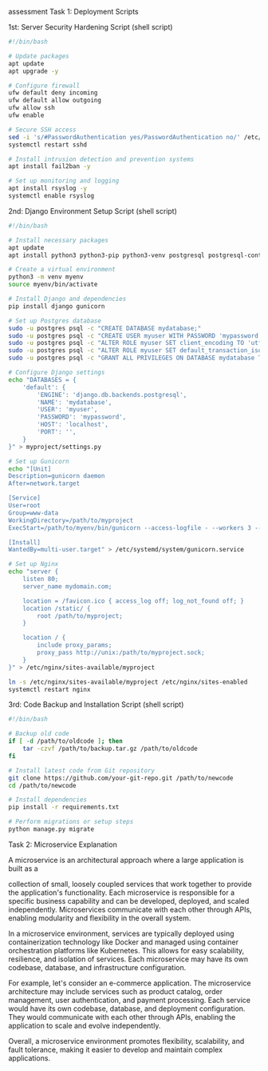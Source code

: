 assessment
Task 1: Deployment Scripts

1st: Server Security Hardening Script (shell script)
```bash
#!/bin/bash

# Update packages
apt update
apt upgrade -y

# Configure firewall
ufw default deny incoming
ufw default allow outgoing
ufw allow ssh
ufw enable

# Secure SSH access
sed -i 's/#PasswordAuthentication yes/PasswordAuthentication no/' /etc/ssh/sshd_config
systemctl restart sshd

# Install intrusion detection and prevention systems
apt install fail2ban -y

# Set up monitoring and logging
apt install rsyslog -y
systemctl enable rsyslog
```

2nd: Django Environment Setup Script (shell script)
```bash
#!/bin/bash

# Install necessary packages
apt update
apt install python3 python3-pip python3-venv postgresql postgresql-contrib nginx -y

# Create a virtual environment
python3 -m venv myenv
source myenv/bin/activate

# Install Django and dependencies
pip install django gunicorn

# Set up Postgres database
sudo -u postgres psql -c "CREATE DATABASE mydatabase;"
sudo -u postgres psql -c "CREATE USER myuser WITH PASSWORD 'mypassword';"
sudo -u postgres psql -c "ALTER ROLE myuser SET client_encoding TO 'utf8';"
sudo -u postgres psql -c "ALTER ROLE myuser SET default_transaction_isolation TO 'read committed';"
sudo -u postgres psql -c "GRANT ALL PRIVILEGES ON DATABASE mydatabase TO myuser;"

# Configure Django settings
echo "DATABASES = {
    'default': {
        'ENGINE': 'django.db.backends.postgresql',
        'NAME': 'mydatabase',
        'USER': 'myuser',
        'PASSWORD': 'mypassword',
        'HOST': 'localhost',
        'PORT': '',
    }
}" > myproject/settings.py

# Set up Gunicorn
echo "[Unit]
Description=gunicorn daemon
After=network.target

[Service]
User=root
Group=www-data
WorkingDirectory=/path/to/myproject
ExecStart=/path/to/myenv/bin/gunicorn --access-logfile - --workers 3 --bind unix:/path/to/myproject.sock myproject.wsgi:application

[Install]
WantedBy=multi-user.target" > /etc/systemd/system/gunicorn.service

# Set up Nginx
echo "server {
    listen 80;
    server_name mydomain.com;

    location = /favicon.ico { access_log off; log_not_found off; }
    location /static/ {
        root /path/to/myproject;
    }

    location / {
        include proxy_params;
        proxy_pass http://unix:/path/to/myproject.sock;
    }
}" > /etc/nginx/sites-available/myproject

ln -s /etc/nginx/sites-available/myproject /etc/nginx/sites-enabled
systemctl restart nginx
```

3rd: Code Backup and Installation Script (shell script)
```bash
#!/bin/bash

# Backup old code
if [ -d /path/to/oldcode ]; then
    tar -czvf /path/to/backup.tar.gz /path/to/oldcode
fi

# Install latest code from Git repository
git clone https://github.com/your-git-repo.git /path/to/newcode
cd /path/to/newcode

# Install dependencies
pip install -r requirements.txt

# Perform migrations or setup steps
python manage.py migrate
```

Task 2: Microservice Explanation

A microservice is an architectural approach where a large application is built as a

 collection of small, loosely coupled services that work together to provide the application's functionality. Each microservice is responsible for a specific business capability and can be developed, deployed, and scaled independently. Microservices communicate with each other through APIs, enabling modularity and flexibility in the overall system.

In a microservice environment, services are typically deployed using containerization technology like Docker and managed using container orchestration platforms like Kubernetes. This allows for easy scalability, resilience, and isolation of services. Each microservice may have its own codebase, database, and infrastructure configuration.

For example, let's consider an e-commerce application. The microservice architecture may include services such as product catalog, order management, user authentication, and payment processing. Each service would have its own codebase, database, and deployment configuration. They would communicate with each other through APIs, enabling the application to scale and evolve independently.

Overall, a microservice environment promotes flexibility, scalability, and fault tolerance, making it easier to develop and maintain complex applications.
